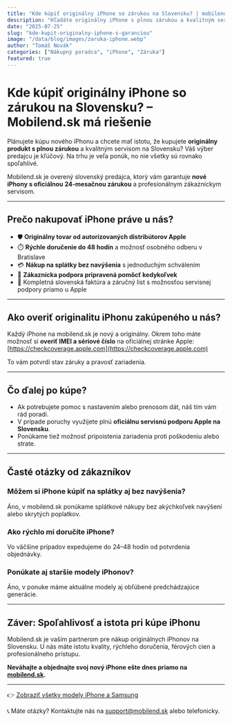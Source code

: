 ```yaml
---
title: "Kde kúpiť originálny iPhone so zárukou na Slovensku? | mobilend.sk"
description: "Hľadáte originálny iPhone s plnou zárukou a kvalitným servisom? Objavte výhody nákupu na mobilend.sk – overený predajca s rýchlym doručením a možnosťou splátok."
date: "2025-07-25"
slug: "kde-kupit-originalny-iphone-s-garanciou"
image: "/data/blog/images/zaruka-iphone.webp"
author: "Tomáš Novák"
categories: ["Nákupný poradca", "iPhone", "Záruka"]
featured: true
---
```


# Kde kúpiť originálny iPhone so zárukou na Slovensku? – Mobilend.sk má riešenie

Plánujete kúpu nového iPhonu a chcete mať istotu, že kupujete **originálny produkt s plnou zárukou** a kvalitným servisom na Slovensku? Váš výber predajcu je kľúčový. Na trhu je veľa ponúk, no nie všetky sú rovnako spoľahlivé.

Mobilend.sk je overený slovenský predajca, ktorý vám garantuje **nové iPhony s oficiálnou 24-mesačnou zárukou** a profesionálnym zákazníckym servisom.

---

## Prečo nakupovať iPhone práve u nás?

- 🛡️ **Originálny tovar od autorizovaných distribútorov Apple**  
- ⏱️ **Rýchle doručenie do 48 hodín** a možnosť osobného odberu v Bratislave  
- 💳 **Nákup na splátky bez navýšenia** s jednoduchým schválením  
- 🤝 **Zákaznícka podpora pripravená pomôcť kedykoľvek**  
- 📄 Kompletná slovenská faktúra a záručný list s možnosťou servisnej podpory priamo u Apple

---

## Ako overiť originalitu iPhonu zakúpeného u nás?

Každý iPhone na mobilend.sk je nový a originálny. Okrem toho máte možnosť si **overiť IMEI a sériové číslo** na oficiálnej stránke Apple:  
[https://checkcoverage.apple.com](https://checkcoverage.apple.com)

To vám potvrdí stav záruky a pravosť zariadenia.

---

## Čo ďalej po kúpe?

- Ak potrebujete pomoc s nastavením alebo prenosom dát, náš tím vám rád poradí.  
- V prípade poruchy využijete plnú **oficiálnu servisnú podporu Apple na Slovensku**.  
- Ponúkame tiež možnosť pripoistenia zariadenia proti poškodeniu alebo strate.

---

## Časté otázky od zákazníkov

### Môžem si iPhone kúpiť na splátky aj bez navýšenia?

Áno, v mobilend.sk ponúkame splátkové nákupy bez akýchkoľvek navýšení alebo skrytých poplatkov.

### Ako rýchlo mi doručíte iPhone?

Vo väčšine prípadov expedujeme do 24–48 hodín od potvrdenia objednávky.

### Ponúkate aj staršie modely iPhonov?

Áno, v ponuke máme aktuálne modely aj obľúbené predchádzajúce generácie.

---

## Záver: Spoľahlivosť a istota pri kúpe iPhonu

Mobilend.sk je vaším partnerom pre nákup originálnych iPhonov na Slovensku. U nás máte istotu kvality, rýchleho doručenia, férových cien a profesionálneho prístupu.

**Neváhajte a objednajte svoj nový iPhone ešte dnes priamo na [mobilend.sk](https://mobilend.sk).**

---

👉 [Zobraziť všetky modely iPhone a Samsung](/katalog)

📞 Máte otázky? Kontaktujte nás na [support@mobilend.sk](mailto:support@mobilend.sk) alebo telefonicky.
